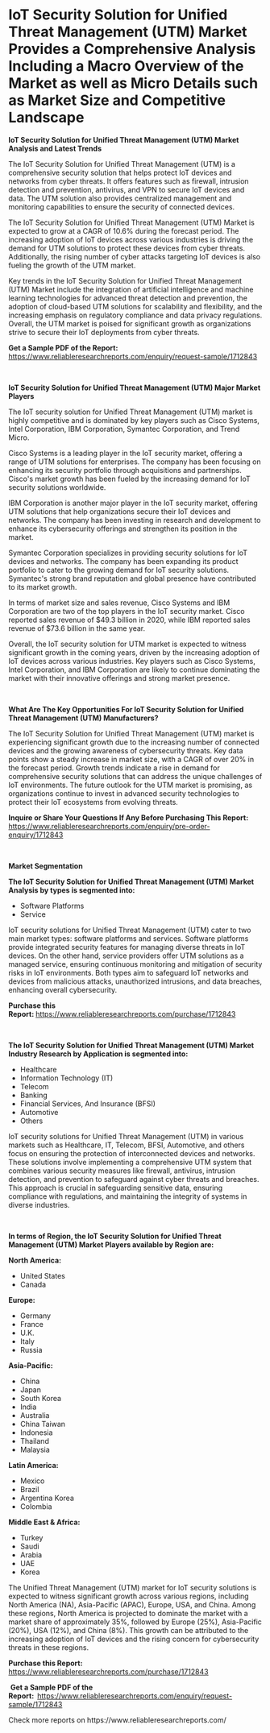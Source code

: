 <p><h1>IoT Security Solution for Unified Threat Management (UTM) Market Provides a Comprehensive Analysis Including a Macro Overview of the Market as well as Micro Details such as Market Size and Competitive Landscape</h1></p><p><strong>IoT Security Solution for Unified Threat Management (UTM) Market Analysis and Latest Trends</strong></p>
<p><p>The IoT Security Solution for Unified Threat Management (UTM) is a comprehensive security solution that helps protect IoT devices and networks from cyber threats. It offers features such as firewall, intrusion detection and prevention, antivirus, and VPN to secure IoT devices and data. The UTM solution also provides centralized management and monitoring capabilities to ensure the security of connected devices.</p><p>The IoT Security Solution for Unified Threat Management (UTM) Market is expected to grow at a CAGR of 10.6% during the forecast period. The increasing adoption of IoT devices across various industries is driving the demand for UTM solutions to protect these devices from cyber threats. Additionally, the rising number of cyber attacks targeting IoT devices is also fueling the growth of the UTM market.</p><p>Key trends in the IoT Security Solution for Unified Threat Management (UTM) Market include the integration of artificial intelligence and machine learning technologies for advanced threat detection and prevention, the adoption of cloud-based UTM solutions for scalability and flexibility, and the increasing emphasis on regulatory compliance and data privacy regulations. Overall, the UTM market is poised for significant growth as organizations strive to secure their IoT deployments from cyber threats.</p></p>
<p><strong>Get a Sample PDF of the Report:&nbsp;</strong> <a href="https://www.reliableresearchreports.com/enquiry/request-sample/1712843">https://www.reliableresearchreports.com/enquiry/request-sample/1712843</a></p>
<p>&nbsp;</p>
<p><strong>IoT Security Solution for Unified Threat Management (UTM) Major Market Players</strong></p>
<p><p>The IoT security solution for Unified Threat Management (UTM) market is highly competitive and is dominated by key players such as Cisco Systems, Intel Corporation, IBM Corporation, Symantec Corporation, and Trend Micro.</p><p>Cisco Systems is a leading player in the IoT security market, offering a range of UTM solutions for enterprises. The company has been focusing on enhancing its security portfolio through acquisitions and partnerships. Cisco's market growth has been fueled by the increasing demand for IoT security solutions worldwide.</p><p>IBM Corporation is another major player in the IoT security market, offering UTM solutions that help organizations secure their IoT devices and networks. The company has been investing in research and development to enhance its cybersecurity offerings and strengthen its position in the market.</p><p>Symantec Corporation specializes in providing security solutions for IoT devices and networks. The company has been expanding its product portfolio to cater to the growing demand for IoT security solutions. Symantec's strong brand reputation and global presence have contributed to its market growth.</p><p>In terms of market size and sales revenue, Cisco Systems and IBM Corporation are two of the top players in the IoT security market. Cisco reported sales revenue of $49.3 billion in 2020, while IBM reported sales revenue of $73.6 billion in the same year.</p><p>Overall, the IoT security solution for UTM market is expected to witness significant growth in the coming years, driven by the increasing adoption of IoT devices across various industries. Key players such as Cisco Systems, Intel Corporation, and IBM Corporation are likely to continue dominating the market with their innovative offerings and strong market presence.</p></p>
<p>&nbsp;</p>
<p><strong>What Are The Key Opportunities For IoT Security Solution for Unified Threat Management (UTM) Manufacturers?</strong></p>
<p><p>The IoT Security Solution for Unified Threat Management (UTM) market is experiencing significant growth due to the increasing number of connected devices and the growing awareness of cybersecurity threats. Key data points show a steady increase in market size, with a CAGR of over 20% in the forecast period. Growth trends indicate a rise in demand for comprehensive security solutions that can address the unique challenges of IoT environments. The future outlook for the UTM market is promising, as organizations continue to invest in advanced security technologies to protect their IoT ecosystems from evolving threats.</p></p>
<p><strong>Inquire or Share Your Questions If Any Before Purchasing This Report:</strong> <a href="https://www.reliableresearchreports.com/enquiry/pre-order-enquiry/1712843">https://www.reliableresearchreports.com/enquiry/pre-order-enquiry/1712843</a></p>
<p>&nbsp;</p>
<p><strong>Market Segmentation</strong></p>
<p><strong>The IoT Security Solution for Unified Threat Management (UTM) Market Analysis by types is segmented into:</strong></p>
<p><ul><li>Software Platforms</li><li>Service</li></ul></p>
<p><p>IoT security solutions for Unified Threat Management (UTM) cater to two main market types: software platforms and services. Software platforms provide integrated security features for managing diverse threats in IoT devices. On the other hand, service providers offer UTM solutions as a managed service, ensuring continuous monitoring and mitigation of security risks in IoT environments. Both types aim to safeguard IoT networks and devices from malicious attacks, unauthorized intrusions, and data breaches, enhancing overall cybersecurity.</p></p>
<p><strong>Purchase this Report:&nbsp;</strong><a href="https://www.reliableresearchreports.com/purchase/1712843">https://www.reliableresearchreports.com/purchase/1712843</a></p>
<p>&nbsp;</p>
<p><strong>The IoT Security Solution for Unified Threat Management (UTM) Market Industry Research by Application is segmented into:</strong></p>
<p><ul><li>Healthcare</li><li>Information Technology (IT)</li><li>Telecom</li><li>Banking</li><li>Financial Services, And Insurance (BFSI)</li><li>Automotive</li><li>Others</li></ul></p>
<p><p>IoT security solutions for Unified Threat Management (UTM) in various markets such as Healthcare, IT, Telecom, BFSI, Automotive, and others focus on ensuring the protection of interconnected devices and networks. These solutions involve implementing a comprehensive UTM system that combines various security measures like firewall, antivirus, intrusion detection, and prevention to safeguard against cyber threats and breaches. This approach is crucial in safeguarding sensitive data, ensuring compliance with regulations, and maintaining the integrity of systems in diverse industries.</p></p>
<p>&nbsp;</p>
<p><strong>In terms of Region, the IoT Security Solution for Unified Threat Management (UTM) Market Players available by Region are:</strong></p>
<p>
    <p> <strong> North America: </strong>
        <ul>
            <li>United States</li>
            <li>Canada</li>
        </ul>
        </p> 
    <p> <strong> Europe: </strong>
        <ul>
            <li>Germany</li>
            <li>France</li>
            <li>U.K.</li>
            <li>Italy</li>
            <li>Russia</li>
        </ul>
        </p> 
    <p> <strong> Asia-Pacific: </strong>
        <ul>
            <li>China</li>
            <li>Japan</li>
            <li>South Korea</li>
            <li>India</li>
            <li>Australia</li>
            <li>China Taiwan</li>
            <li>Indonesia</li>
            <li>Thailand</li>
            <li>Malaysia</li>
        </ul>
        </p> 
    <p> <strong> Latin America: </strong>
        <ul>
            <li>Mexico</li>
            <li>Brazil</li>
            <li>Argentina Korea</li>
            <li>Colombia</li>
        </ul>
        </p> 
    <p> <strong> Middle East & Africa: </strong>
        <ul>
            <li>Turkey</li>
            <li>Saudi</li>
            <li>Arabia</li>
            <li>UAE</li>
            <li>Korea</li>
        </ul>
    </p>
    </p>
<p><p>The Unified Threat Management (UTM) market for IoT security solutions is expected to witness significant growth across various regions, including North America (NA), Asia-Pacific (APAC), Europe, USA, and China. Among these regions, North America is projected to dominate the market with a market share of approximately 35%, followed by Europe (25%), Asia-Pacific (20%), USA (12%), and China (8%). This growth can be attributed to the increasing adoption of IoT devices and the rising concern for cybersecurity threats in these regions.</p></p>
<p><strong>Purchase this Report: </strong><a href="https://www.reliableresearchreports.com/purchase/1712843">https://www.reliableresearchreports.com/purchase/1712843</a></p>
<p>&nbsp;<strong>Get a Sample PDF of the Report:&nbsp;&nbsp;</strong><a href="https://www.reliableresearchreports.com/enquiry/request-sample/1712843">https://www.reliableresearchreports.com/enquiry/request-sample/1712843</a></p>
<p><strong></strong></p>
<p>Check more reports on https://www.reliableresearchreports.com/</p>